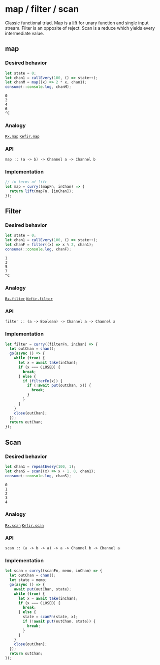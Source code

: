 # map / filter / scan

Classic functional triad. Map is a [lift](./lift.md) for unary function and single input stream.
Filter is an opposite of reject. Scan is a reduce which yields every intermediate value.

## map

### Desired behavior

```js
let state = 0;
let chan1 = callEvery(100, () => state++);
let chanM = map((x) => 2 * x, chan1);
consume(::console.log, chanM);
```

```
0
2
4
6
^C
```

### Analogy

[`Rx.map`](http://reactivex.io/documentation/operators/map.html) [`Kefir.map`](https://rpominov.github.io/kefir/#map)

### API

```
map :: (a -> b) -> Channel a -> Channel b
```

### Implementation

```js
// in terms of lift
let map = curry((mapFn, inChan) => {
  return lift(mapFn, [inChan]);
});
```

## Filter

### Desired behavior

```js
let state = 0;
let chan1 = callEvery(100, () => state++);
let chanF = filter((x) => x % 2, chan1);
consume(::console.log, chanF);
```

```
1
3
5
7
^C
```

### Analogy

[`Rx.filter`](http://reactivex.io/documentation/operators/filter.html) [`Kefir.filter`](https://rpominov.github.io/kefir/#filter)

### API

```
filter :: (a -> Boolean) -> Channel a -> Channel a
```

### Implementation

```js
let filter = curry((filterFn, inChan) => {
  let outChan = chan();
  go(async () => {
    while (true) {
      let x = await take(inChan);
      if (x === CLOSED) {
        break;
      } else {
        if (filterFn(x)) {
          if (!await put(outChan, x)) {
            break;
          }
        }
      }
    }
    close(outChan);
  });
  return outChan;
});
```

## Scan

### Desired behavior

```js
let chan1 = repeatEvery(100, 1);
let chanS = scan((x) => x + 1, 0, chan1);
consume(::console.log, chanS);
```

```
0
1
2
3
4
```

### Analogy

[`Rx.scan`](http://reactivex.io/documentation/operators/scan.html) [`Kefir.scan`](https://rpominov.github.io/kefir/#scan)

### API

```
scan :: (a -> b -> a) -> a -> Channel b -> Channel a
```

### Implementation

```js
let scan = curry((scanFn, memo, inChan) => {
  let outChan = chan();
  let state = memo;
  go(async () => {
    await put(outChan, state);
    while (true) {
      let x = await take(inChan);
      if (x === CLOSED) {
        break;
      } else {
        state = scanFn(state, x);
        if (!await put(outChan, state)) {
          break;
        }
      }
    }
    close(outChan);
  });
  return outChan;
});
```
